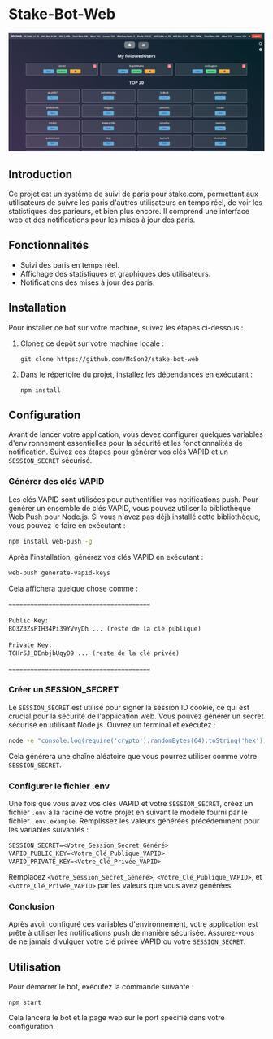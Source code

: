 # Stake-Bot-Web

![Landing Page](img/1.png "Landing Page")

## Introduction

Ce projet est un système de suivi de paris pour stake.com, permettant aux utilisateurs de suivre les paris d'autres utilisateurs en temps réel, de voir les statistiques des parieurs, et bien plus encore. Il comprend une interface web et des notifications pour les mises à jour des paris.

## Fonctionnalités

- Suivi des paris en temps réel.
- Affichage des statistiques et graphiques des utilisateurs.
- Notifications des mises à jour des paris.

## Installation

Pour installer ce bot sur votre machine, suivez les étapes ci-dessous :

1. Clonez ce dépôt sur votre machine locale :

   ```
   git clone https://github.com/McSon2/stake-bot-web
   ```

2. Dans le répertoire du projet, installez les dépendances en exécutant :
   ```
   npm install
   ```

## Configuration

Avant de lancer votre application, vous devez configurer quelques variables d'environnement essentielles pour la sécurité et les fonctionnalités de notification. Suivez ces étapes pour générer vos clés VAPID et un `SESSION_SECRET` sécurisé.

### Générer des clés VAPID

Les clés VAPID sont utilisées pour authentifier vos notifications push. Pour générer un ensemble de clés VAPID, vous pouvez utiliser la bibliothèque Web Push pour Node.js. Si vous n'avez pas déjà installé cette bibliothèque, vous pouvez le faire en exécutant :

```bash
npm install web-push -g
```

Après l'installation, générez vos clés VAPID en exécutant :

```bash
web-push generate-vapid-keys
```

Cela affichera quelque chose comme :

```plaintext
=======================================

Public Key:
BO3Z3ZsPIH34Pi39YVvyDh ... (reste de la clé publique)

Private Key:
TGHr5J_DEnbjbUqyD9 ... (reste de la clé privée)

=======================================
```

### Créer un SESSION_SECRET

Le `SESSION_SECRET` est utilisé pour signer la session ID cookie, ce qui est crucial pour la sécurité de l'application web. Vous pouvez générer un secret sécurisé en utilisant Node.js. Ouvrez un terminal et exécutez :

```bash
node -e "console.log(require('crypto').randomBytes(64).toString('hex'))"
```

Cela générera une chaîne aléatoire que vous pourrez utiliser comme votre `SESSION_SECRET`.

### Configurer le fichier .env

Une fois que vous avez vos clés VAPID et votre `SESSION_SECRET`, créez un fichier `.env` à la racine de votre projet en suivant le modèle fourni par le fichier `.env.example`. Remplissez les valeurs générées précédemment pour les variables suivantes :

```plaintext
SESSION_SECRET=<Votre_Session_Secret_Généré>
VAPID_PUBLIC_KEY=<Votre_Clé_Publique_VAPID>
VAPID_PRIVATE_KEY=<Votre_Clé_Privée_VAPID>
```

Remplacez `<Votre_Session_Secret_Généré>`, `<Votre_Clé_Publique_VAPID>`, et `<Votre_Clé_Privée_VAPID>` par les valeurs que vous avez générées.

### Conclusion

Après avoir configuré ces variables d'environnement, votre application est prête à utiliser les notifications push de manière sécurisée. Assurez-vous de ne jamais divulguer votre clé privée VAPID ou votre `SESSION_SECRET`.

## Utilisation

Pour démarrer le bot, exécutez la commande suivante :

```
npm start
```

Cela lancera le bot et la page web sur le port spécifié dans votre configuration.
